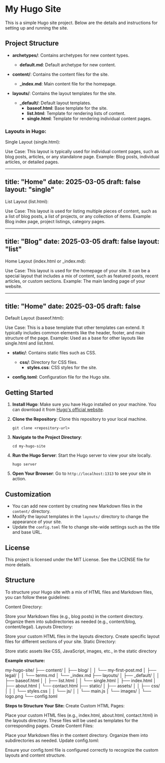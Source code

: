 # My Hugo Site

This is a simple Hugo site project. Below are the details and instructions for setting up and running the site.

## Project Structure

- **archetypes/**: Contains archetypes for new content types.
  - **default.md**: Default archetype for new content.
  
- **content/**: Contains the content files for the site.
  - **_index.md**: Main content file for the homepage.
  
- **layouts/**: Contains the layout templates for the site.
  - **_default/**: Default layout templates.
    - **baseof.html**: Base template for the site.
    - **list.html**: Template for rendering lists of content.
    - **single.html**: Template for rendering individual content pages.
  
### Layouts in Hugo:
Single Layout (single.html):

Use Case: This layout is typically used for individual content pages, such as blog posts, articles, or any standalone page.
Example: Blog posts, individual articles, or detailed pages.

---
title: "Home"
date: 2025-03-05
draft: false
layout: "single"
---

List Layout (list.html):

Use Case: This layout is used for listing multiple pieces of content, such as a list of blog posts, a list of projects, or any collection of items.
Example: Blog index page, project listings, category pages.

---
title: "Blog"
date: 2025-03-05
draft: false
layout: "list"
---

Home Layout (index.html or _index.md):

Use Case: This layout is used for the homepage of your site. It can be a special layout that includes a mix of content, such as featured posts, recent articles, or custom sections.
Example: The main landing page of your website.

---
title: "Home"
date: 2025-03-05
draft: false
---

Default Layout (baseof.html):

Use Case: This is a base template that other templates can extend. It typically includes common elements like the header, footer, and main structure of the page.
Example: Used as a base for other layouts like single.html and list.html.

- **static/**: Contains static files such as CSS.
  - **css/**: Directory for CSS files.
    - **styles.css**: CSS styles for the site.
  
- **config.toml**: Configuration file for the Hugo site.

## Getting Started

1. **Install Hugo**: Make sure you have Hugo installed on your machine. You can download it from [Hugo's official website](https://gohugo.io/getting-started/installation/).

2. **Clone the Repository**: Clone this repository to your local machine.

   ```
   git clone <repository-url>
   ```

3. **Navigate to the Project Directory**:

   ```
   cd my-hugo-site
   ```

4. **Run the Hugo Server**: Start the Hugo server to view your site locally.

   ```
   hugo server
   ```

5. **Open Your Browser**: Go to `http://localhost:1313` to see your site in action.

## Customization

- You can add new content by creating new Markdown files in the `content/` directory.
- Modify the layout templates in the `layouts/` directory to change the appearance of your site.
- Update the `config.toml` file to change site-wide settings such as the title and base URL.

## License

This project is licensed under the MIT License. See the LICENSE file for more details.


## Structure

To structure your Hugo site with a mix of HTML files and Markdown files, you can follow these guidelines:

Content Directory:

Store your Markdown files (e.g., blog posts) in the content directory.
Organize them into subdirectories as needed (e.g., content/blog, content/legal).
Layouts Directory:

Store your custom HTML files in the layouts directory.
Create specific layout files for different sections of your site.
Static Directory:

Store static assets like CSS, JavaScript, images, etc., in the static directory

**Example structure:**

my-hugo-site/
├── content/
│   ├── blog/
│   │   └── my-first-post.md
│   ├── legal/
│   │   └── terms.md
│   └── _index.md
├── layouts/
│   ├── _default/
│   │   ├── baseof.html
│   │   ├── list.html
│   │   └── single.html
│   ├── index.html
│   ├── about.html
│   └── contact.html
├── static/
│   ├── assets/
│   │   ├── css/
│   │   │   └── styles.css
│   │   └── js/
│   │       └── main.js
│   └── images/
│       └── logo.png
└── config.toml

**Steps to Structure Your Site:**
Create Custom HTML Pages:

Place your custom HTML files (e.g., index.html, about.html, contact.html) in the layouts directory.
These files will be used as templates for the corresponding pages.
Create Content Files:

Place your Markdown files in the content directory.
Organize them into subdirectories as needed.
Update config.toml:

Ensure your config.toml file is configured correctly to recognize the custom layouts and content structure.